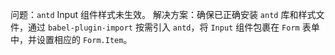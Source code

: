 问题：`antd` Input 组件样式未生效。
解决方案：确保已正确安装 `antd` 库和样式文件，通过 `babel-plugin-import` 按需引入 `antd`，将 `Input` 组件包裹在 `Form` 表单中，并设置相应的 `Form.Item`。
